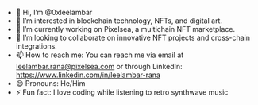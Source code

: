 - 👋 Hi, I’m @0xleelambar
- 👀 I’m interested in blockchain technology, NFTs, and digital art.
- 🌱 I’m currently working on Pixelsea, a multichain NFT marketplace.
- 💞️ I’m looking to collaborate on innovative NFT projects and cross-chain integrations.
- 📫 How to reach me: You can reach me via email at leelambar.rana@pixelsea.com or through LinkedIn: https://www.linkedin.com/in/leelambar-rana
- 😄 Pronouns: He/Him
- ⚡ Fun fact: I love coding while listening to retro synthwave music

<!---
0xleelambar/0xleelambar is a ✨ special ✨ repository because its `README.md` (this file) appears on your GitHub profile.
You can click the Preview link to take a look at your changes.
--->
